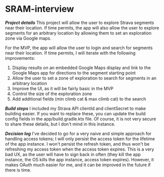 # SRAM-interview

***Project details***
This project will allow the user to explore Strava segments near their location. If time permits, the app will also allow the user to explore segments for an arbitrary location by allowing them to set an exploration zone via Google maps.  

For the MVP, the app will allow the user to login and search for segments near their location. If time permits, I will iterate with the following improvements:
1. Display results on an embedded Google Maps display and link to the Google Maps app for directions to the segment starting point
2. Allow the user to set a zone of exploration to search for segments in an arbitrary location
3. Improve the UI, as it will be fairly basic in the MVP
4. Control the size of the exploration zone
5. Add additional fields (min climb cat & max climb cat) to the search


***Build steps***
I included my Strava API clientId and clientSecret to make building easier. If you want to replace these, you can update the build config fields in the app/build.gradle.kts file. Of course, it is not very secure to share these details, but I don't mind in this instance.


***Decision log***
I've decided to go for a very naive and simple approach for handling access tokens; I will only persist the access token for the lifetime of the app instance. I won't persist the refresh token, and thus won't be refreshing my access token when the access token expires. This is a very bad UX, as the user will have to sign back in often (they kill the app instance, the OS kills the app instance, access token expires). However, it makes OAuth much easier for me, and it can be improved in the future if there is time. 

